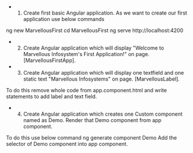 - 1. Create first basic Angular application.
As we want to create our first application use below commands

ng new MarvellousFirst cd MarvellousFirst
ng serve
http://localhost:4200


- 2. Create Angular application which will display "Welcome to Marvellous Infosystem's First Application!" on page. [MarvellousFirstApp].


- 3. Create Angular application which will display one textfield and one static text
"Marvellous Infosystems" on page. [MarvellousLabel].

To do this remove whole code from app.component.html and write statements to add label and text field.


- 4. Create Angular application which creates one Custom component named as Demo. Render that Demo component from app component.

To do this use below command
ng generate component Demo
Add the selector of Demo component into app component.
